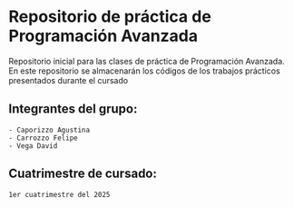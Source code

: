 # Repositorio de práctica de Programación Avanzada

Repositorio inicial para las clases de práctica de Programación Avanzada. En este repositorio se almacenarán los códigos de los trabajos prácticos presentados durante el cursado

## Integrantes del grupo:
    - Caporizzo Agustina
    - Carrozzo Felipe
    - Vega David

## Cuatrimestre de cursado:
    1er cuatrimestre del 2025
